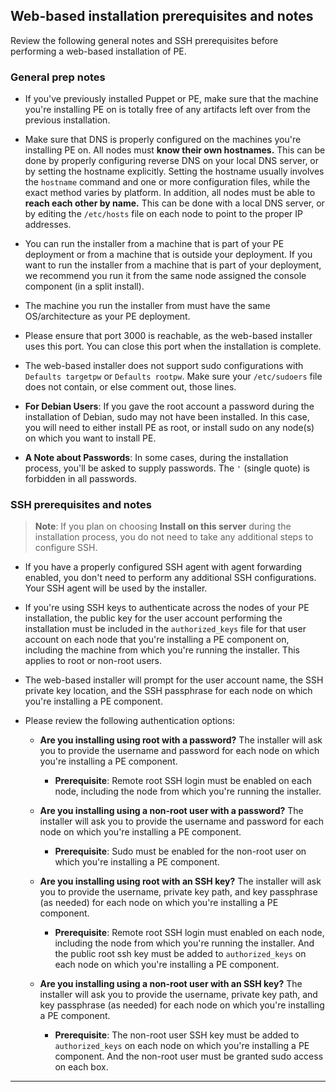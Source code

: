 <!--Concepts provide context for task and reference topics. -->

## Web-based installation prerequisites and notes

Review the following general notes and SSH prerequisites before performing a web-based installation of PE.

### General prep notes

- If you've previously installed Puppet or PE, make sure that the machine you're installing PE on is totally free of any artifacts left over from the previous installation.

- Make sure that DNS is properly configured on the machines you're installing PE on. All nodes must **know their own hostnames.** This can be done by properly configuring reverse DNS on your local DNS server, or by setting the hostname explicitly. Setting the hostname usually involves the `hostname` command and one or more configuration files, while the exact method varies by platform. In addition, all nodes must be able to **reach each other by name.** This can be done with a local DNS server, or by editing the `/etc/hosts` file on each node to point to the proper IP addresses.

- You can run the installer from a machine that is part of your PE deployment or from a machine that is outside your deployment. If you want to run the installer from a machine that is part of your deployment, we recommend you run it from the same node assigned the console component (in a split install).

- The machine you run the installer from must have the same OS/architecture as your PE deployment.

- Please ensure that port 3000 is reachable, as the web-based installer uses this port. You can close this port when the installation is complete.

- The web-based installer does not support sudo configurations with `Defaults targetpw` or `Defaults rootpw`. Make sure your `/etc/sudoers` file does not contain, or else comment out, those lines.

- **For Debian Users**: If you gave the root account a password during the installation of Debian, sudo may not have been installed. In this case, you will need to either install PE as root, or install sudo on any node(s) on which you want to install PE.

- **A Note about Passwords**: In some cases, during the installation process, you'll be asked to supply passwords. The `'` (single quote) is forbidden in all passwords.

### SSH prerequisites and notes

> **Note**: If you plan on choosing **Install on this server** during the installation process, you do not need to take any additional steps to configure SSH.

- If you have a properly configured SSH agent with agent forwarding enabled, you don't need to perform any additional SSH configurations. Your SSH agent will be used by the installer.

- If you're using SSH keys to authenticate across the nodes of your PE installation, the public key for the user account performing the installation must be included in the `authorized_keys` file for that user account on each node that you're installing a PE component on, including the machine from which you're running the installer. This applies to root or non-root users.

- The web-based installer will prompt for the user account name, the SSH private key location, and the SSH passphrase for each node on which you're installing a PE component.

- Please review the following authentication options:

   - **Are you installing using root with a password?** The installer will ask you to provide the username and password for each node on which you're installing a PE component.
     * **Prerequisite**: Remote root SSH login must be enabled on each node, including the node from which you're running the installer.
   
   - **Are you installing using a non-root user with a password?** The installer will ask you to provide the username and password for each node on which you're installing a PE component.
     * **Prerequisite**: Sudo must be enabled for the non-root user on which you're installing a PE component.

   - **Are you installing using root with an SSH key?** The installer will ask you to provide the username, private key path, and key passphrase (as needed) for each node on which you're installing a PE component.
     * **Prerequisite**: Remote root SSH login must enabled on each node, including the node from which you're running the installer. And the public root ssh key must be added to `authorized_keys` on each node on which you're installing a PE component.

   - **Are you installing using a non-root user with an SSH key?** The installer will ask you to provide the username, private key path, and key passphrase (as needed) for each node on which you're installing a PE component.
     * **Prerequisite**: The non-root user SSH key must be added to `authorized_keys` on each node on which you're installing a PE component. And the non-root user must be granted sudo access on each box.



* * *
